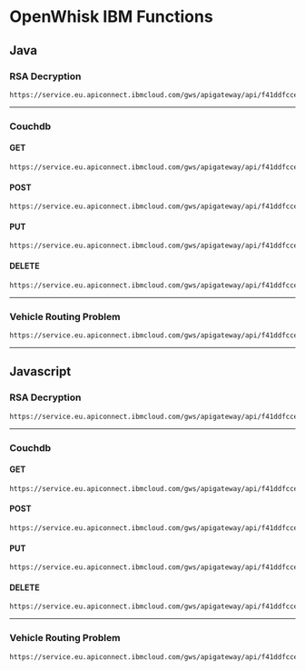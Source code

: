 # OpenWhisk IBM Functions
## Java
### RSA Decryption
```
https://service.eu.apiconnect.ibmcloud.com/gws/apigateway/api/f41ddfcced3ac2255a3c599ca51140bf9130534da8fcf791fb5c25a0e7d09f98/rsa/java
```
---
### Couchdb
#### GET
```
https://service.eu.apiconnect.ibmcloud.com/gws/apigateway/api/f41ddfcced3ac2255a3c599ca51140bf9130534da8fcf791fb5c25a0e7d09f98/benchjava/benchdb/query/{dbname}/{query}
```
#### POST 
```
https://service.eu.apiconnect.ibmcloud.com/gws/apigateway/api/f41ddfcced3ac2255a3c599ca51140bf9130534da8fcf791fb5c25a0e7d09f98/benchjava/benchdb/{dbname}
```
#### PUT 
```
https://service.eu.apiconnect.ibmcloud.com/gws/apigateway/api/f41ddfcced3ac2255a3c599ca51140bf9130534da8fcf791fb5c25a0e7d09f98/benchjava/benchdb/{dbname}/{count}
```
#### DELETE 
```
https://service.eu.apiconnect.ibmcloud.com/gws/apigateway/api/f41ddfcced3ac2255a3c599ca51140bf9130534da8fcf791fb5c25a0e7d09f98/benchjava/benchdb/{dbname}/{count}
```
---
### Vehicle Routing Problem
```
https://service.eu.apiconnect.ibmcloud.com/gws/apigateway/api/f41ddfcced3ac2255a3c599ca51140bf9130534da8fcf791fb5c25a0e7d09f98/vrp/java
```
---
## Javascript
### RSA Decryption
```
https://service.eu.apiconnect.ibmcloud.com/gws/apigateway/api/f41ddfcced3ac2255a3c599ca51140bf9130534da8fcf791fb5c25a0e7d09f98/rsa/js
```
---
### Couchdb
#### GET
```
https://service.eu.apiconnect.ibmcloud.com/gws/apigateway/api/f41ddfcced3ac2255a3c599ca51140bf9130534da8fcf791fb5c25a0e7d09f98/benchjs/benchdb/query/{dbname}/{query}
```
#### POST 
```
https://service.eu.apiconnect.ibmcloud.com/gws/apigateway/api/f41ddfcced3ac2255a3c599ca51140bf9130534da8fcf791fb5c25a0e7d09f98/benchjs/benchdb/{dbname}
```
#### PUT 
```
https://service.eu.apiconnect.ibmcloud.com/gws/apigateway/api/f41ddfcced3ac2255a3c599ca51140bf9130534da8fcf791fb5c25a0e7d09f98/benchjs/benchdb/{dbname}/{count}
```
#### DELETE 
```
https://service.eu.apiconnect.ibmcloud.com/gws/apigateway/api/f41ddfcced3ac2255a3c599ca51140bf9130534da8fcf791fb5c25a0e7d09f98/benchjs/benchdb/{dbname}/{count}
```
---
### Vehicle Routing Problem
```
https://service.eu.apiconnect.ibmcloud.com/gws/apigateway/api/f41ddfcced3ac2255a3c599ca51140bf9130534da8fcf791fb5c25a0e7d09f98/vrp/js
```
